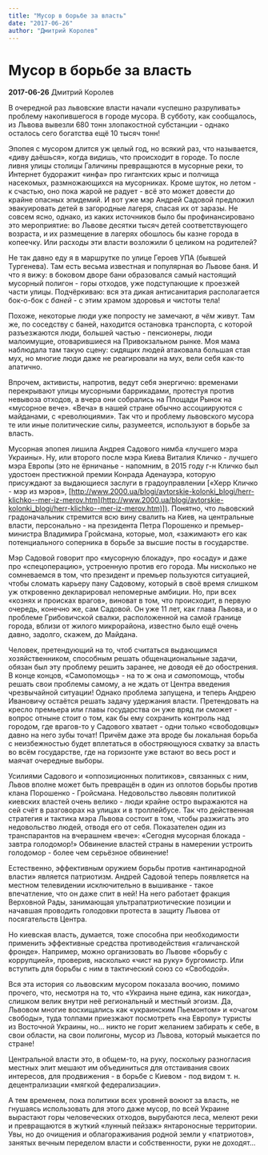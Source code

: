 ```yaml
---
title: "Мусор в борьбе за власть"
date: "2017-06-26"
author: "Дмитрий Королев"
---
```


# Мусор в борьбе за власть

**2017-06-26** Дмитрий Королев

В очередной раз львовские власти начали «успешно разруливать» проблему накопившегося в городе мусора. В субботу, как сообщалось, из Львова вывезли 680 тонн злопакостной субстанции - однако осталось сего богатства ещё 10 тысяч тонн!

Эпопея с мусором длится уж целый год, но всякий раз, что называется, «диву даёшься», когда видишь, что происходит в городе. То после ливня улицы столицы Галичины превращаются в мусорные реки, то Интернет будоражит «инфа» про гигантских крыс и полчища насекомых, размножающихся на мусорниках. Кроме шуток, но летом - к счастью, оно пока жарой не радует - всё это может довести до крайне опасных эпидемий. И вот уже мэр Андрей Садовой предложил эвакуировать детей в загородные лагеря, спасая их от заразы. Не совсем ясно, однако, из каких источников было бы профинансировано это мероприятие: во Львове десятки тысяч детей соответствующего возраста, и их размещение в лагерях обошлось бы казне города в копеечку. Или расходы эти власти возложили б целиком на родителей?

Не так давно еду я в маршрутке по улице Героев УПА (бывшей Тургенева). Там есть весьма известная и популярная во Львове баня. И что я вижу: в боковом дворе бани образовался самый настоящий мусорный полигон - горы отходов, уже подступающие к проезжей части улицы. Подчёркиваю: вся эта дикая антисанитария располагается бок-о-бок с *баней* - с этим храмом здоровья и чистоты тела!

Похоже, некоторые люди уже попросту не замечают, *в чём* живут. Там же, по соседству с баней, находится остановка транспорта, с которой разъезжаются люди, большей частью - пенсионеры, люди малоимущие, отоварившиеся на Привокзальном рынке. Моя мама наблюдала там такую сцену: сидящих людей атаковала большая стая мух, но многие люди даже не реагировали на мух, вели себя как-то апатично.

Впрочем, активисты, напротив, ведут себя энергично: временами перекрывают улицы мусорными баррикадами, протестуя против невывоза отходов, а вчера они собрались на Площади Рынок на «мусорное вече». «Веча» в нашей стране обычно ассоциируются с майданами, с «революциями». Так что и проблему львовского мусора те или иные политические силы, разумеется, используют в борьбе за власть.

Мусорная эпопея лишила Андрея Садового нимба «лучшего мэра Украины». Ну, или второго после мэра Киева Виталия Кличко - лучшего мэра Европы (это не ёрничанье - напомним, в 2015 году г-н Кличко был удостоен престижной премии Конрада Аденауэра, которую присуждают за выдающиеся заслуги в градоуправлении [«Херр Кличко - мэр из мэров», [http://www.2000.ua/blogi/avtorskie-kolonki_blogi/herr-klichko--mer-iz-merov.htm](http://www.2000.ua/blogi/avtorskie-kolonki_blogi/herr-klichko--mer-iz-merov.htm)]). Понятно, что львовский градоначальник стремится всю вину свалить на Киев, на центральные власти, персонально - на президента Петра Порошенко и премьер-министра Владимира Гройсмана, которые, мол, «зажимают» его как потенциального соперника в борьбе за высшие посты в государстве.

Мэр Садовой говорит про «мусорную блокаду», про «осаду» и даже про «спецоперацию», устроенную против его города. Мы нисколько не сомневаемся в том, что президент и премьер пользуются ситуацией, чтобы сломать карьеру пану Садовому, который в своё время слишком уж откровенно декларировал непомерные амбиции. Но, при всех «кознях и происках врагов», виноват в том, что происходит, в первую очередь, конечно же, сам Садовой. Он уже 11 лет, как глава Львова, и о проблеме Грибовичской свалки, расположенной на самой границе города, вблизи от жилого микрорайона, известно было ещё очень давно, задолго, скажем, до Майдана.

Человек, претендующий на то, чтоб считаться выдающимся хозяйственником, способным решать общенациональные задачи, обязан был эту проблему решить заранее, не доводя её до обострения. В конце концов, «Самопомощь» - на то ж она и *само*помощь, чтобы решать свои проблемы самому, а не ждать от Центра введения чрезвычайной ситуации! Однако проблема запущена, и теперь Андрею Ивановичу остаётся решать задачу удержания власти. Претендовать на кресло премьера или главы государства он уже вряд ли сможет - вопрос отныне стоит о том, как бы ему сохранить контроль над городом, где врагов-то у Садового хватает - одни только «свободовцы» давно на него зубы точат! Причём даже эта вроде бы локальная борьба с неизбежностью будет вплетаться в обостряющуюся схватку за власть во всём государстве, где на горизонте уже встают во весь рост и маячат очередные выборы.

Усилиями Садового и «оппозиционных политиков», связанных с ним, Львов вполне может быть превращён в один из оплотов борьбы против клана Порошенко - Гройсмана. Недовольство львовян политикой киевских властей очень велико - люди крайне остро выражаются на сей счёт в разговорах на улицах и в троллейбусе. Так что действенная стратегия и тактика мэра Львова состоит в том, чтобы разжигать это недовольство людей, отводя его от себя. Показателен один из транспарантов на вчерашнем «вече»: «Сегодня мусорная блокада - завтра голодомор!» Обвинение властей страны в намерении устроить голодомор - более чем серьёзное обвинение!

Естественно, эффективным оружием борьбы против «антинародной власти» является патриотизм. Андрей Садовой теперь появляется на местном телевидении исключительно в вышиванке - такое впечатление, что он даже спит в ней! На него работает фракция Верховной Рады, занимающая ультрапатриотические позиции и начавшая проводить голодовки протеста в защиту Львова от посягательств Центра.

Но киевская власть, думается, тоже способна при необходимости применить эффективные средства противодействия «галичанской фронде». Например, можно организовать во Львове «борьбу с коррупцией», проверив, насколько «чист на руку» бургомистр. Или вступить для борьбы с ним в тактический союз со «Свободой».

Вся эта история со львовским мусором показала воочию, помимо прочего, что, несмотря на то, что «Украина ныне едина, как никогда», слишком велик внутри неё региональный и местный эгоизм. Да, Львовом многие восхищались как «украинским Пьемонтом» и «очагом свободы», туда толпами приезжают посмотреть «на Европу» туристы из Восточной Украины, но... никто не горит желанием забирать к себе, в свои области, на свои полигоны, мусор из Львова, который мыкается по стране!

Центральной власти это, в общем-то, на руку, поскольку разногласия местных элит мешают им объединиться для отстаивания своих интересов, для продвижения - в борьбе с Киевом - под видом т. н. децентрализации «мягкой федерализации».

А тем временем, пока политики всех уровней воюют за власть, не гнушаясь использовать для этого даже мусор, по всей Украине вырастают горы человеческих отходов, вырубаются леса, мелеют реки и превращаются в жуткий «лунный пейзаж» янтароносные территории. Увы, но до очищения и облагораживания родной земли у «патриотов», занятых вечным переделом власти и собственности, руки не доходят...